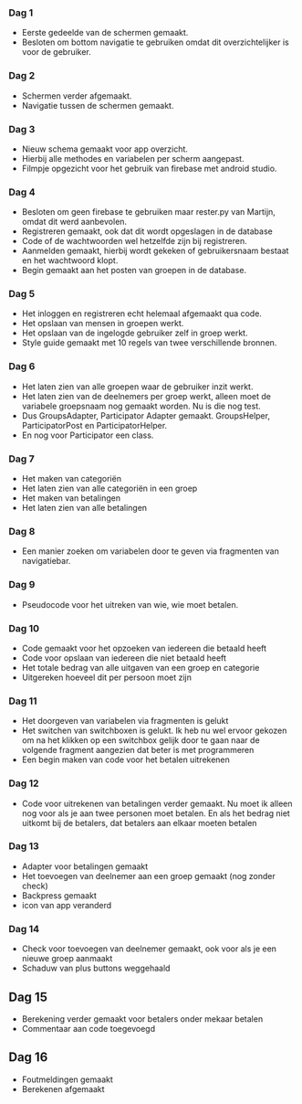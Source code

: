 ### Dag 1

- Eerste gedeelde van de schermen gemaakt.
- Besloten om bottom navigatie te gebruiken omdat dit overzichtelijker is voor de gebruiker.

### Dag 2

- Schermen verder afgemaakt.
- Navigatie tussen de schermen gemaakt.

### Dag 3

- Nieuw schema gemaakt voor app overzicht.
- Hierbij alle methodes en variabelen per scherm aangepast.
- Filmpje opgezicht voor het gebruik van firebase met android studio.

### Dag 4

- Besloten om geen firebase te gebruiken maar rester.py van Martijn, omdat dit werd aanbevolen.
- Registreren gemaakt, ook dat dit wordt opgeslagen in de database
- Code of de wachtwoorden wel hetzelfde zijn bij registreren.
- Aanmelden gemaakt, hierbij wordt gekeken of gebruikersnaam bestaat en het wachtwoord klopt.
- Begin gemaakt aan het posten van groepen in de database.

### Dag 5

- Het inloggen en registreren echt helemaal afgemaakt qua code.
- Het opslaan van mensen in groepen werkt.
- Het opslaan van de ingelogde gebruiker zelf in groep werkt.
- Style guide gemaakt met 10 regels van twee verschillende bronnen.

### Dag 6

- Het laten zien van alle groepen waar de gebruiker inzit werkt.
- Het laten zien van de deelnemers per groep werkt, alleen moet de variabele groepsnaam nog gemaakt worden. Nu is die nog test.
- Dus GroupsAdapter, Participator Adapter gemaakt. GroupsHelper, ParticipatorPost en ParticipatorHelper.
- En nog voor Participator een class.

### Dag 7

- Het maken van categoriën 
- Het laten zien van alle categoriën in een groep
- Het maken van betalingen
- Het laten zien van alle betalingen

### Dag 8

- Een manier zoeken om variabelen door te geven via fragmenten van navigatiebar.

### Dag 9

- Pseudocode voor het uitreken van wie, wie moet betalen.

### Dag 10

- Code gemaakt voor het opzoeken van iedereen die betaald heeft
- Code voor opslaan van iedereen die niet betaald heeft
- Het totale bedrag van alle uitgaven van een groep en categorie
- Uitgereken hoeveel dit per persoon moet zijn

### Dag 11

- Het doorgeven van variabelen via fragmenten is gelukt
- Het switchen van switchboxen is gelukt. Ik heb nu wel ervoor gekozen om na het klikken op een switchbox gelijk door te gaan naar de volgende fragment aangezien dat beter is met programmeren
- Een begin maken van code voor het betalen uitrekenen

### Dag 12

- Code voor uitrekenen van betalingen verder gemaakt. Nu moet ik alleen nog voor als je aan twee personen moet betalen. En als het bedrag niet uitkomt bij de betalers, dat betalers aan elkaar moeten betalen

### Dag 13

- Adapter voor betalingen gemaakt
- Het toevoegen van deelnemer aan een groep gemaakt (nog zonder check)
- Backpress gemaakt
- icon van app veranderd

### Dag 14

- Check voor toevoegen van deelnemer gemaakt, ook voor als je een nieuwe groep aanmaakt
- Schaduw van plus buttons weggehaald

## Dag 15

- Berekening verder gemaakt voor betalers onder mekaar betalen
- Commentaar aan code toegevoegd

## Dag 16

- Foutmeldingen gemaakt
- Berekenen afgemaakt
